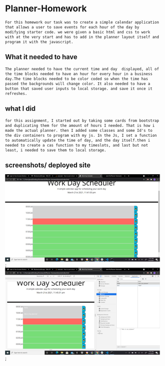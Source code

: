 # Planner-Homework
    For this homework our task was to create a simple calendar application that allows a user to save events for each hour of the day by modifying starter code. we were given a basic html and css to work with at the very start and has to add in the planner layout itself and program it with the javascript.

## What it needed to have
    The planner needed to have the current time and day  displayed, all of the time blocks needed to have an hour for every hour in a business day.The time blocks needed to be color coded so when the time has passed the backgrounds will change color. It also needed to have a button that saved user inputs to local storage. and save it once it refreshes.

## what I did
    for this assignment, I started out by taking some cards from bootstrap and duplicating them for the amount of hours I needed. That is how i made the actual planner. then I added some classes and some Id's to the div containers to program with my js. In the Js, I set a function to automatically update the time of day, and the day itself.then i needed to create a cas function to my timeslots, and last but not least, i needed to save them to local storage. 

## screenshots/ deployed site
![screenshot](/assets/Screenshot-11.png);
![screenshot](/assets/Screenshot-12.png);


